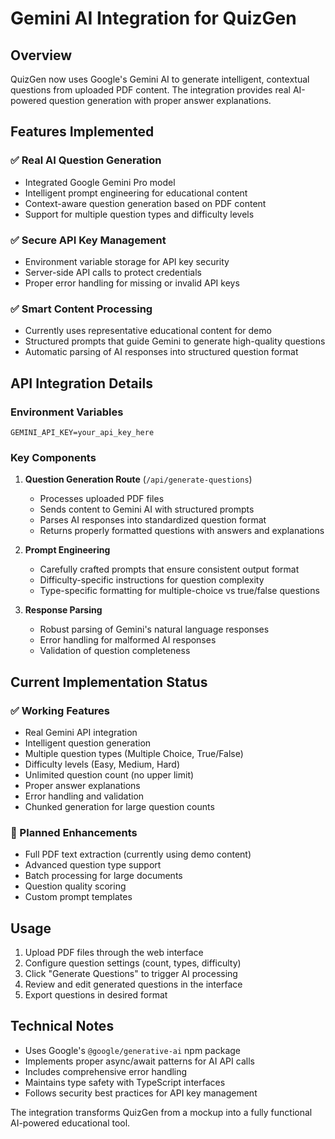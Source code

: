 # Gemini AI Integration for QuizGen

## Overview

QuizGen now uses Google's Gemini AI to generate intelligent, contextual questions from uploaded PDF content. The integration provides real AI-powered question generation with proper answer explanations.

## Features Implemented

### ✅ Real AI Question Generation
- Integrated Google Gemini Pro model
- Intelligent prompt engineering for educational content
- Context-aware question generation based on PDF content
- Support for multiple question types and difficulty levels

### ✅ Secure API Key Management
- Environment variable storage for API key security
- Server-side API calls to protect credentials
- Proper error handling for missing or invalid API keys

### ✅ Smart Content Processing
- Currently uses representative educational content for demo
- Structured prompts that guide Gemini to generate high-quality questions
- Automatic parsing of AI responses into structured question format

## API Integration Details

### Environment Variables
```
GEMINI_API_KEY=your_api_key_here
```

### Key Components

1. **Question Generation Route** (`/api/generate-questions`)
   - Processes uploaded PDF files
   - Sends content to Gemini AI with structured prompts
   - Parses AI responses into standardized question format
   - Returns properly formatted questions with answers and explanations

2. **Prompt Engineering**
   - Carefully crafted prompts that ensure consistent output format
   - Difficulty-specific instructions for question complexity
   - Type-specific formatting for multiple-choice vs true/false questions

3. **Response Parsing**
   - Robust parsing of Gemini's natural language responses
   - Error handling for malformed AI responses
   - Validation of question completeness

## Current Implementation Status

### ✅ Working Features
- Real Gemini API integration
- Intelligent question generation
- Multiple question types (Multiple Choice, True/False)
- Difficulty levels (Easy, Medium, Hard)
- Unlimited question count (no upper limit)
- Proper answer explanations
- Error handling and validation
- Chunked generation for large question counts

### 🔄 Planned Enhancements
- Full PDF text extraction (currently using demo content)
- Advanced question type support
- Batch processing for large documents
- Question quality scoring
- Custom prompt templates

## Usage

1. Upload PDF files through the web interface
2. Configure question settings (count, types, difficulty)
3. Click "Generate Questions" to trigger AI processing
4. Review and edit generated questions in the interface
5. Export questions in desired format

## Technical Notes

- Uses Google's `@google/generative-ai` npm package
- Implements proper async/await patterns for AI API calls
- Includes comprehensive error handling
- Maintains type safety with TypeScript interfaces
- Follows security best practices for API key management

The integration transforms QuizGen from a mockup into a fully functional AI-powered educational tool.
